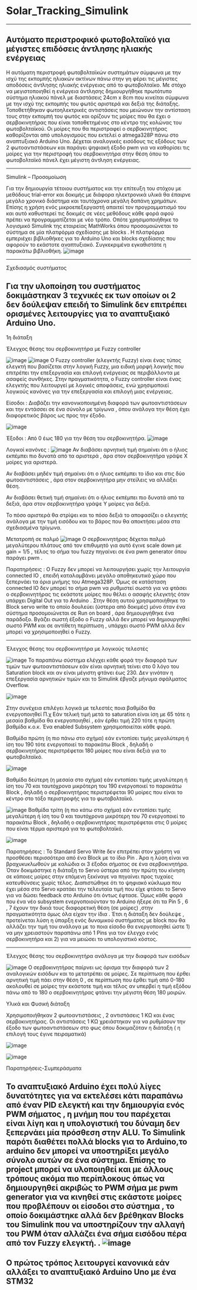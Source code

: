 # Solar_Tracking_Simulink
----------------------------------------
Αυτόματο περιστροφικό φωτοβολταϊκό για μέγιστες επιδόσεις άντλησης ηλιακής ενέργειας  
--------------------------------------
Η αυτόματη περιστροφή φωτοβολταϊκών συστημάτων σύμφωνα με την ισχύ της εκπομπής ηλιακών ακτίνων πάνω στην γη φέρει τις μέγιστες αποδόσεις άντλησης ηλιακής ενέργειας από το φωτοβολταϊκο. Με στόχο να μεγιστοποιηθεί η ενέργεια άντλησης δημιουργήθηκε πρωτότυπο σύστημα ηλιακού πάνελ με διαστάσεις 24cm x 8cm που κινείται σύμφωνα με την ισχύ της εκπομπής του φωτός αριστερά και δεξιά της διάταξης. Τοποθετήθηκαν φωτοηλεκτρικές αντιστάσεις που μειώνουν την αντίσταση τους στην εκπομπή του φωτός και ορίζουν τις μοίρες που θα έχει ο σερβοκινητήρας που είναι τοποθετημένος στο κέντρο της κολώνας του φωτοβολταϊκού. Οι μοίρες που θα περιστραφεί ο σερβοκινητήρας καθορίζονται από υπολογισμούς που εκτελεί ο atmega328P πάνω στο αναπτυξιακό Arduino Uno. Δέχεται αναλογικές εισόδους τις εξόδους των 2 φωτοαντιστάσεων και παράγει ψηφιακή έξοδο pwm για να καθορίσει τις μοίρες για την περιστροφή του σερβοκινητήρα στην θέση όπου το φωτοβολταϊκό πάνελ έχει μέγιστη άντληση ενέργειας.

---------------------------------------------------------------
Simulink – Προσομοίωση 

Για την δημιουργία τέτοιου συστήματος και την επίτευξη του στόχου με μεθόδους trial-error και δοκιμής με διάφορα ηλεκτρονικά υλικά θα έπαιρνε μεγάλο χρονικό διάστημα και ταυτόχρονα μεγάλη δαπάνη χρημάτων. Επίσης η χρήση ενός μικροεπεξεργαστή απαιτεί τον προγραμματισμό του και αυτό καθυστερεί τις δοκιμές σε νέες μεθόδους κάθε φορά αφού πρέπει να προγραμματίζεται με νέο τρόπο. Οπότε χρησιμοποιήθηκε το λογισμικό Simulink της εταιρείας MathWorks όπου προσομοιώνεται το σύστημα σε μία πλατφόρμα σχεδίασης με blocks . Η πλατφόρμα εμπεριέχει βιβλιοθήκες για το Arduino Uno και blocks σχεδίασης που αφορούν το εκάστοτε αναπτυξιακό. Συγκεκριμένα εγκαθιστάτε η παρακάτω βιβλιοθήκη. 
![image](https://github.com/eee-Andrew/Solar_Tracking_Simulink/assets/98215048/5ce74946-974c-4d47-9780-7cb38bd7c6ea)

--------------------------------------------------------------
Σχεδιασμός συστήματος 

Για την υλοποίηση του συστήματος δοκιμάστηκαν 3 τεχνικές εκ των οποίων οι 2 δεν δούλεψαν επειδή το Simulink δεν επιτρέπει ορισμένες λειτουργίες για το αναπτυξιακό Arduino Uno.
--------------------------------------------------------------
1η διάταξη

Έλεγχος θέσης του σερβοκινητήρα με  Fuzzy controller


![image](https://github.com/eee-Andrew/Solar_Tracking_Simulink/assets/98215048/a258b66a-2eed-4ba9-8820-3209a757d23f)
![image](https://github.com/eee-Andrew/Solar_Tracking_Simulink/assets/98215048/f3c32243-bcf7-475c-8c06-796cbf88b176)
Ο Fuzzy controller (ελεγκτής Fuzzy) είναι ένας τύπος ελεγκτή που βασίζεται στην λογική Fuzzy, μια ειδική μορφή λογικής που επιτρέπει την επεξεργασία και επιλογή ενέργειας σε περιβάλλοντα με ασαφείς συνθήκες. Στην πραγματικότητα, ο Fuzzy controller είναι ένας ελεγκτής που λειτουργεί με λογικές αποφάσεις, ενώ χρησιμοποιεί λογικούς κανόνες για την επεξεργασία και επιλογή μιας ενέργειας.

Είσοδοι :   Διαβάζει την κανονικοποιημένη διαφορά των φωτοαντιστάσεων και την εντάσσει σε ένα σύνολο με τρίγωνα , όπου ανάλογα την θέση έχει διαφορετικός βάρος ως προς την έξοδο.

![image](https://github.com/eee-Andrew/Solar_Tracking_Simulink/assets/98215048/adc15a9d-c7cc-4f0e-926f-7b2d34e59b8a)

Έξοδοι :   Από 0 έως 180 για την θέση του σερβοκινητήρα.
![image](https://github.com/eee-Andrew/Solar_Tracking_Simulink/assets/98215048/94081dc9-2e6c-4eea-8c6a-72df90412736)

Λογικοί κανόνες :
![image](https://github.com/eee-Andrew/Solar_Tracking_Simulink/assets/98215048/8028d5cc-080e-4846-b69a-3f91248ab5a1)
Αν διαβάσει αρνητική τιμή σημαίνει ότι ο ήλιος εκπέμπει πιο δυνατά από τα αριστερά , άρα στον σερβοκινητήρα γράψε X μοίρες για αριστερά.

Αν διαβάσει μηδέν τιμή σημαίνει ότι ο ήλιος εκπέμπει το ίδιο και στις δύο φωτοαντιστάσεις , άρα στον σερβοκινητήρα μην στείλεις να αλλάξει θέση.

Αν διαβάσει θετική τιμή σημαίνει ότι ο ήλιος εκπέμπει πιο δυνατά από τα δεξιά, άρα στον σερβοκινητήρα γράψε Y μοίρες για δεξιά.

Το πόσο αριστερά θα στρίψει και το πόσο δεξιά το αποφασίζει ο ελεγκτής ανάλογα με την τιμή εισόδου και το βάρος που θα αποκτήσει μέσα στα σχεδιασμένα τρίγωνα.

Μετατροπή σε παλμό  ![image](https://github.com/eee-Andrew/Solar_Tracking_Simulink/assets/98215048/fa6bd23a-b2ac-40a1-9631-80ed19160865)
Ο σερβοκινητήρας δέχεται παλμό μεγαλύτερου πλάτους από τον επιθυμητό για αυτό έγινε scale down με gain = 1/5 , τέλος το σήμα του fuzzy πηγαίνει σε ένα pwm generator όπου παράγει pwm . 


Παρατηρήσεις :  Ο Fuzzy δεν μπορεί να λειτουργήσει χωρίς την λειτουργία connected IO , επειδή καταλαμβάνει μεγάλο αποθηκευτικό χώρο που ξεπερνάει τα όρια μνήμης του Atmega328P. Όμως σε κατάσταση connected IO δεν μπορεί το σήμα pwm να ρυθμιστεί σωστά για να φτάσει ο σερβοκινητήρας τις εκάστοτε μοίρες που θέλει ο ασαφής ελεγκτής όταν υπάρχει Digital Out για το Arduino . Στην θέση αυτού χρησιμοποιήθηκε το Block servo write το οποίο δουλεύει (ύστερα από δοκιμές) μόνο όταν ένα σύστημα προσομοιώνεται σε Run on board , άρα δημιουργήθηκε ένα παράδοξο.
Βγάζει σωστή έξοδο ο Fuzzy αλλά δεν μπορεί να δημιουργηθεί σωστό PWM
και σε αντίθετη περίπτωση , υπάρχει σωστό PWM αλλά δεν μπορεί να χρησιμοποιηθεί ο Fuzzy.

--------------------------------------------------------------
Έλεγχος θέσης του σερβοκινητήρα με  λογικούς τελεστές

![image](https://github.com/eee-Andrew/Solar_Tracking_Simulink/assets/98215048/ef05c594-4967-4562-bbbd-505c002bf8e5)
Το παραπάνω σύστημα ελέγχει κάθε φορά την διαφορά των τιμών των φωτοαντιστάσεων εάν είναι αρνητική τείνει στο 0 λόγο του Saturation block και αν είναι μέγιστη φτάνει έως 230. Δεν γινόταν η επεξεργασία αρνητικών τιμών και το Simulink έβγαζε μήνυμα σφάλματος Overflow.

![image](https://github.com/eee-Andrew/Solar_Tracking_Simulink/assets/98215048/bbaaa6fd-cd17-442a-b8e5-f6b411d3dc14)

Στην συνέχεια επιλέγει λογικά με τελεστές ποια βαθμίδα θα ενεργοποιηθεί
Π.χ Εάν τελική τιμή μετά το saturation είναι ίση με 65 τότε η μεσαία βαθμίδα θα ενεργοποιηθεί , εάν έρθει τιμή 220 τότε η πρώτη βαθμίδα κ.ο.κ.
Ένα enabled Subsystem χρησιμοποιείται κάθε φορά.

Βαθμίδα πρώτη (η πιο πάνω στο σχήμα) εάν εντοπίσει τιμής μεγαλύτερη ή ίση του 190 τότε ενεργοποιεί το παρακάτω Block , δηλαδή ο σερβοκινητήρας περιστρέφεται 180 μοίρες που είναι δεξιά για το φωτοβολταϊκό.

![image](https://github.com/eee-Andrew/Solar_Tracking_Simulink/assets/98215048/6d74108a-5110-40cf-8e9b-ca8cba702b1f)

Βαθμίδα δεύτερη (η μεσαία στο σχήμα) εάν εντοπίσει τιμής μεγαλύτερη ή ίση του 70 και ταυτόχρονα μικρότερη του 190 ενεργοποιεί το παρακάτω Block , δηλαδή ο σερβοκινητήρας περιστρέφεται 90 μοίρες που είναι το κέντρο στο τόξο περιστροφής για το φωτοβολταϊκό.

![image](https://github.com/eee-Andrew/Solar_Tracking_Simulink/assets/98215048/f7ded4b8-c787-446b-896e-a32a4272bfe6)
Βαθμίδα τρίτη (η πιο κάτω στο σχήμα) εάν εντοπίσει τιμής μεγαλύτερη ή ίση του 0 και ταυτόχρονα μικρότερη του 70 ενεργοποιεί το παρακάτω Block , δηλαδή ο σερβοκινητήρας περιστρέφεται στις 0 μοίρες που είναι τέρμα αριστερά για το φωτοβολταϊκό.

![image](https://github.com/eee-Andrew/Solar_Tracking_Simulink/assets/98215048/8ce6a4a1-b25c-49b2-8b2c-9072e80262ed)

Παρατηρήσεις :
Το Standard Servo Write δεν επιτρέπει στον χρήστη να προσθέσει περισσότερα από ένα Block με το ίδιο Pin . Άρα η λύση είναι να βραχυκυκλωθούν με καλώδια οι 3 έξοδοι σήματος σε ένα σερβοκινητήρα. Όταν δοκιμάστηκε η διάταξη το Servo ύστερα από την πρώτη του κίνηση σε κάποιες μοίρες στην επόμενη ξεκίναγε να πηγαίνει προς τυχαίες κατευθύνσεις χωρίς τέλος. Διαπιστώθηκε ότι το ψηφιακό κύκλωμα που έχει μέσα στο Servo κρατάει την τελευταία τιμή που είχε φτάσει το Servo για να δώσει feedback στο Arduino ότι όντως έφτασε. Όμως κάθε φορά που ένα νέο subsystem ενεργοποιούνταν το Arduino ήξερε ότι τα Pin 5 , 6 , 7 έχουν την δικιά τους διαφορετική θέση (σε μοίρες) ,στην πραγματικότητα όμως όλα είχαν την ίδια . Έτσι η διάταξη δεν δούλεψε , προτείνεται λύση η ύπαρξη ενός δυναμικού συστήματος με block που θα αλλάζει την τιμή του ανάλογα με το ποια είσοδο θα ενεργοποιηθεί ώστε 1) να μην χρειαστούν παραπάνω από 1 Pins για τον έλεγχο ενός σερβοκινητήρα και 2) για να μειώσει το υπολογιστικό κόστος.

--------------------------------------------------------------
Έλεγχος θέσης του σερβοκινητήρα ανάλογα με την διαφορά των εισόδων

![image](https://github.com/eee-Andrew/Solar_Tracking_Simulink/assets/98215048/e70b988d-d089-4162-b542-49aeba364784)
Ο σερβοκινητήρας παίρνει ως όρισμα την διαφορά των 2 αναλογικών εισόδων και το μετατρέπει σε μοίρες. Σε περίπτωση που έρθει αρνητική τιμή πάει στην θέση 0 , σε περίπτωση που έρθει τιμή από 0-180 ακολουθεί σε μοίρες την εκάστοτε τιμή και τέλος αν υπερβεί η τιμή εξόδου πάνω από το 180 ο σερβοκινητήρας φτάνει την μέγιστη θέση 180 μοιρών.

Υλικά και Φυσική διάταξη

Χρησιμοποιήθηκαν 2 φωτοαντιστάσεις , 2 αντιστάσεις 1 KΩ και ένας σερβοκινητήρας. Οι αντιστάσεις 1 ΚΩ χρειάστηκαν για να ρυθμίσουν την έξοδο των φωτοαντιστάσεων στο φως όπου δοκιμαζόταν η διάταξη ( η επιλογή τους έγινε πειραματικά)

![image](https://github.com/eee-Andrew/Solar_Tracking_Simulink/assets/98215048/2b27c1c4-9031-430f-9666-b8bcfb2040ca)

![image](https://github.com/eee-Andrew/Solar_Tracking_Simulink/assets/98215048/db4ca212-c3c8-4ccd-ba8a-140574b316c9)


Παρατηρήσεις-Συμπεράσματα 

Το αναπτυξιακό Arduino έχει πολύ λίγες δυνατότητες για να εκτελέσει κάτι παραπάνω από έναν PID ελεγκτή και την δημιουργία ενός PWM σήματος , η μνήμη που του παρέχεται είναι λίγη και η υπολογιστική του δύναμη δεν ξεπερνάει μία πρόσθεση στην ALU. Το Simulink παρότι διαθέτει πολλά blocks για το Arduino,το arduino δεν μπορεί να υποστηρίξει μεγάλο σύνολο αυτών σε ένα σύστημα. Επίσης το project μπορεί να υλοποιηθεί και με άλλους τρόπους ακόμα πιο περίπλοκους όπως να δημιουργηθεί ακριβώς το PWM σήμα με pwm generator για να κινηθεί στις εκάστοτε μοίρες που προβλέπουν οι είσοδοι στο σύστημα , το οποίο δοκιμάστηκε αλλά δεν βρέθηκαν Blocks του Simulink που να υποστηρίζουν την αλλαγή του PWM όταν αλλάζει ένα σήμα εισόδου πέρα από τον Fuzzy ελεγκτή.
.
![image](https://github.com/eee-Andrew/Solar_Tracking_Simulink/assets/98215048/83e938dd-c4f4-46a7-ac6e-12df1ef12fb0)
--------------------------------------------------------------
 Ο πρώτος τρόπος λειτουργεί κανονικά εάν αλλάξει το αναπτυξιακό Arduino Uno με ένα STM32
 --------------------------------------------------------------

